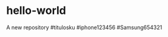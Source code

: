 # hello-world
A new repository
#<tr><td>titulo</td><td>sku</td></tr>
#<tr><td>iphone</td><td>123456</td></tr>
#<tr><td>Samsung</td><td>654321</td></tr>
